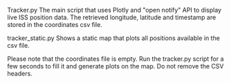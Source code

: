 Tracker.py
  The main script that uses Plotly and "open notify" API to display live ISS position data.
  The retrieved longitude, latitude and timestamp are stored in the coordinates csv file.

tracker_static.py
  Shows a static map that plots all positions available in the csv file.

Please note that the coordinates file is empty. Run the tracker.py script for a few seconds to fill it and generate plots on the map.
Do not remove the CSV headers.
